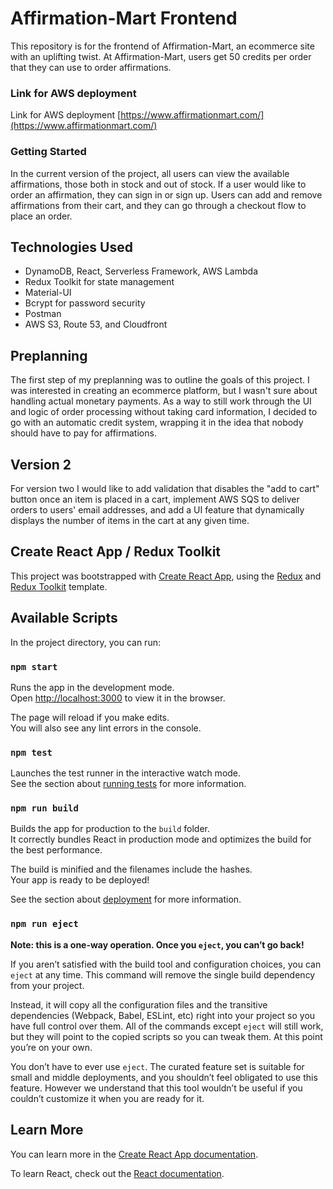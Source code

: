 # Affirmation-Mart Frontend

This repository is for the frontend of Affirmation-Mart, an ecommerce site with an uplifting twist. At Affirmation-Mart, users get 50 credits per order that they can use to order affirmations. 

### Link for AWS deployment

Link for AWS deployment
[https://www.affirmationmart.com/](https://www.affirmationmart.com/)

### Getting Started

In the current version of the project, all users can view the available affirmations, those both in stock and out of stock. If a user would like to order an affirmation, they can sign in or sign up. Users can add and remove affirmations from their cart, and they can go through a checkout flow to place an order.

## Technologies Used

- DynamoDB, React, Serverless Framework, AWS Lambda
- Redux Toolkit for state management
- Material-UI
- Bcrypt for password security
- Postman
- AWS S3, Route 53, and Cloudfront

## Preplanning

The first step of my preplanning was to outline the goals of this project. I was interested in creating an ecommerce platform, but I wasn't sure about handling actual monetary payments. As a way to still work through the UI and logic of order processing without taking card information, I decided to go with an automatic credit system, wrapping it in the idea that nobody should have to pay for affirmations. 

## Version 2

For version two I would like to add validation that disables the "add to cart" button once an item is placed in a cart, implement AWS SQS to deliver orders to users' email addresses, and add a UI feature that dynamically displays the number of items in the cart at any given time. 


## Create React App / Redux Toolkit
This project was bootstrapped with [Create React App](https://github.com/facebook/create-react-app), using the [Redux](https://redux.js.org/) and [Redux Toolkit](https://redux-toolkit.js.org/) template.

## Available Scripts

In the project directory, you can run:

### `npm start`

Runs the app in the development mode.<br />
Open [http://localhost:3000](http://localhost:3000) to view it in the browser.

The page will reload if you make edits.<br />
You will also see any lint errors in the console.

### `npm test`

Launches the test runner in the interactive watch mode.<br />
See the section about [running tests](https://facebook.github.io/create-react-app/docs/running-tests) for more information.

### `npm run build`

Builds the app for production to the `build` folder.<br />
It correctly bundles React in production mode and optimizes the build for the best performance.

The build is minified and the filenames include the hashes.<br />
Your app is ready to be deployed!

See the section about [deployment](https://facebook.github.io/create-react-app/docs/deployment) for more information.

### `npm run eject`

**Note: this is a one-way operation. Once you `eject`, you can’t go back!**

If you aren’t satisfied with the build tool and configuration choices, you can `eject` at any time. This command will remove the single build dependency from your project.

Instead, it will copy all the configuration files and the transitive dependencies (Webpack, Babel, ESLint, etc) right into your project so you have full control over them. All of the commands except `eject` will still work, but they will point to the copied scripts so you can tweak them. At this point you’re on your own.

You don’t have to ever use `eject`. The curated feature set is suitable for small and middle deployments, and you shouldn’t feel obligated to use this feature. However we understand that this tool wouldn’t be useful if you couldn’t customize it when you are ready for it.

## Learn More

You can learn more in the [Create React App documentation](https://facebook.github.io/create-react-app/docs/getting-started).

To learn React, check out the [React documentation](https://reactjs.org/).
